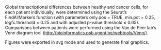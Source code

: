 

Global transcriptional differences between healthy and cancer cells, for each patient individually, were determined using the Seurat’s FindAllMarkers function (with parameters only.pos = TRUE, min.pct = 0.25, logfc.threshold = 0.25 and with adjusted p-value threshold ≤ 0.05). Comparisons between patients were performed using the Van de Peer lab’s Venn diagram tool (http://bioinformatics.psb.ugent.be/webtools/Venn/).

Figures were exported in svg mode and used to generate final graphics.
